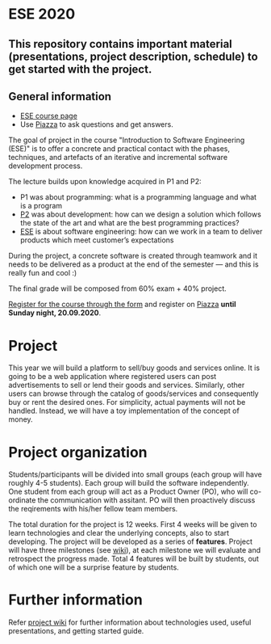 # ESE 2020
This repository contains important material (presentations, project description, schedule) to get started with the project.
---

## General information

* [ESE course page](http://scg.unibe.ch/teaching/ese)
* Use <a href="https://piazza.com/unibe.ch/fall2019/ese2020/home">Piazza</a> to ask questions and get answers.

The goal of project in the course "Introduction to Software Engineering (ESE)" is to offer a concrete and practical contact with the phases, techniques, and artefacts of an iterative and incremental software development process.

The lecture builds upon knowledge acquired in P1 and P2:

* P1 was about programming: what is a programming language and what is a program
* [P2](http://scg.unibe.ch/teaching/p2) was about development: how can we design a solution which follows the state of the art and what are the best programming practices?
* [ESE](http://scg.unibe.ch/teaching/ese) is about software engineering: how can we work in a team to deliver products which meet customer’s expectations

During the project, a concrete software is created through teamwork and it needs to be delivered as a product at the end of the semester — and this is really fun and cool :)

The final grade will be composed from 60% exam + 40% project.

[Register for the course through the form](https://forms.gle/3Fhz7JDzWkp2TH2C8) and register on [Piazza](https://piazza.com/) **until Sunday night, 20.09.2020**.

# Project 

This year we will build a platform to sell/buy goods and services online. 
It is going to be a web application where registered users can post advertisements to sell or lend their goods and services. 
Similarly, other users can browse through the catalog of goods/services and consequently buy or rent the desired ones. 
For simplicity, actual payments will not be handled. 
Instead, we will have a toy implementation of the concept of money. 

# Project organization

Students/participants will be divided into small groups (each group will have roughly 4-5 students). Each group will build the software independently. One student from each group will act as a Product Owner (PO), who will co-ordinate the communication with assitant. PO will then proactively discuss the reqirements with his/her fellow team members.

The total duration for the project is 12 weeks. First 4 weeks will be given to learn technologies and clear the underlying concepts, also to start developing. The project will be developed as a series of **features**. Project will have three milestones (see [wiki](https://github.com/scg-unibe-ch/ese2020/wiki)), at each milestone we will evaluate and retrospect the progress made. Total 4 features will be built by students, out of which one will be a surprise feature by students.

# Further information
Refer [project wiki](https://github.com/scg-unibe-ch/ese2020/wiki) for further information about technologies used, useful presentations, and getting started guide.


